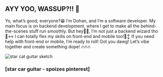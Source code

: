 ## AYY YOO, WASSUP?!! 👋

Yo, what’s good, everyone?😁 I’m Dohan, and I’m a software developer. My main focus is on backend development, where I get to make all the behind-the-scenes stuff run smoothly. But hey🫵😬, I’m not just a backend wizard tho🙂‍↔️ I can totally flex my skills on front-end and mobile too!🙂‍↕️ If you need help with front-end or mobile, I’m ready to roll! Got you dawg! Let’s vibe together and create something dope! 🔥🔥🔥

![star cat guitar sketch](https://github.com/user-attachments/assets/a829c035-9fde-4608-86e4-12120a857cd8)
### [star car guitar - spoizes pinterest]


<!--
**dohangusto/dohangusto** is a ✨ _special_ ✨ repository because its `README.md` (this file) appears on your GitHub profile.

Here are some ideas to get you started:

- 🔭 I’m currently working on ...
- 🌱 I’m currently learning ...
- 👯 I’m looking to collaborate on ...
- 🤔 I’m looking for help with ...
- 💬 Ask me about ...
- 📫 How to reach me: ...
- 😄 Pronouns: ...
- ⚡ Fun fact: ...
-->
